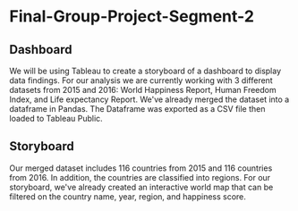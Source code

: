 # Final-Group-Project-Segment-2

## Dashboard

We will be using Tableau to create a storyboard of a dashboard to display data findings. For our analysis we are currently working with 3 different datasets from 2015 and 2016: World Happiness Report, Human Freedom Index, and Life expectancy Report. We've already merged the dataset into a dataframe in Pandas. The Dataframe was exported as a CSV file then loaded to Tableau Public. 

## Storyboard

Our merged dataset includes 116 countries from 2015 and 116 countries from 2016. In addition, the countries are classified into regions. For our storyboard, we've already created an interactive world map that can be filtered on the country name, year, region, and happiness score. 













